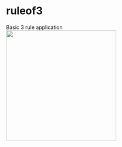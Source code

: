 # ruleof3
Basic 3 rule application  
<img src="https://user-images.githubusercontent.com/50744385/110257397-7de89980-7f7c-11eb-9091-3f2bcc951b1b.gif" height="300">

